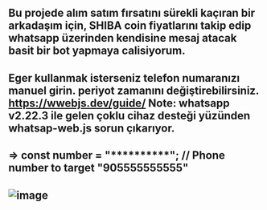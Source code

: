 ## Bu projede alım satım fırsatını sürekli kaçıran bir arkadaşım için, SHIBA coin fiyatlarını takip edip whatsapp üzerinden kendisine mesaj atacak basit bir bot yapmaya calisiyorum. 

## Eger kullanmak isterseniz telefon numaranızı manuel girin. periyot zamanını değiştirebilirsiniz. https://wwebjs.dev/guide/ Note: whatsapp v2.22.3 ile gelen çoklu cihaz desteği yüzünden whatsap-web.js sorun çıkarıyor.
## => const number = "**********"; // Phone number to target "905555555555"
## ![image](https://user-images.githubusercontent.com/74815003/152441575-cdd3960f-9456-4193-a1bb-754df17910fa.png)

